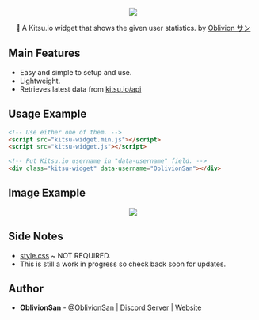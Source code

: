 <p align="center"><a href="https://kitsu.io/"><img src="https://image.ibb.co/n5R1SS/ki_banner.png"/></a></p>
<p align="center">🦊 A Kitsu.io widget that shows the given user statistics. by <a href="https://oblivionsan.tk">Oblivion サン</a></p>

## Main Features
  - Easy and simple to setup and use.
  - Lightweight.
  - Retrieves latest data from <a target="_blank" href="https://kitsu.docs.apiary.io/">kitsu.io/api</a>

## Usage Example
```html
<!-- Use either one of them. -->
<script src="kitsu-widget.min.js"></script>
<script src="kitsu-widget.js"></script>

<!-- Put Kitsu.io username in "data-username" field. -->
<div class="kitsu-widget" data-username="OblivionSan"></div>
```

## Image Example
<p align="center"><a href="#"><img src="https://i.imgur.com/51cjH4D.png"/></a></p>

## Side Notes
  - [style.css](src/style.css) ~ NOT REQUIRED.
  - This is still a work in progress so check back soon for updates.

## Author
- **OblivionSan** - [@OblivionSan](https://twitter.com/OblivionSan) | [Discord Server](https://discord.gg/kxNeGRC) | [Website](https://oblivionsan.tk)